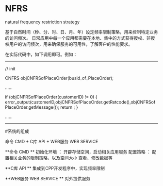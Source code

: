 # NFRS
natural frequency restriction strategy 

基于自然时间（秒、分、时、日、月、年）设定频率限制策略，用来控制特定业务的访问频次。
日常应用中每一个应用都需要在本地、集中的方式获得授权、非授权用户的访问频次，用来确保服务的可用性，了解客户的性能要求。

在实际代码中，如下调用即可。例如：

---
// init

CNFRS objCNFRSofPlaceOrder(busid_of_PlaceOrder);

......

if (objCNFRSofPlaceOrder(customerID) != 0)
{
  error_output(customerID,objCNFRSofPlaceOrder.getRetcode(),objCNFRSofPlaceOrder.getMessage());
  return ;
}

......


---

#系统的组成

命令 CMD + C库 API + WEB服务 WEB SERVICE

**命令 CMD **
  初始化环境 ： 开辟存储空间，启动相关应用服务
  配置策略 ： 配置相关业务的限制策略，以及空间大小
  查看、修改数据等
  
**C库 API **
  集成到CPP开发程序中，实现频率限制
  
**WEB服务 WEB SERVICE **
  对外提供服务

